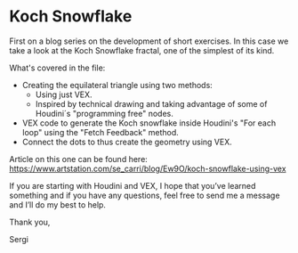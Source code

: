 # Koch Snowflake
First on a blog series on the development of short exercises. In this case we take a look at the Koch Snowflake fractal, one of the simplest of its kind. 

What's covered in the file: 
- Creating the equilateral triangle using two methods: 
    - Using just VEX. 
    - Inspired by technical drawing and taking advantage of some of Houdini´s "programming free" nodes.
- VEX code to generate the Koch snowflake inside Houdini's "For each loop" using the "Fetch Feedback" method.  
- Connect the dots to thus create the geometry using VEX.

Article on this one can be found here: https://www.artstation.com/se_carri/blog/Ew9O/koch-snowflake-using-vex

 If you are starting with Houdini and VEX, I hope that you’ve learned something  and if you have any questions, feel free to send me a message and I’ll do my best to help.
 
 Thank you, 
 
 Sergi
